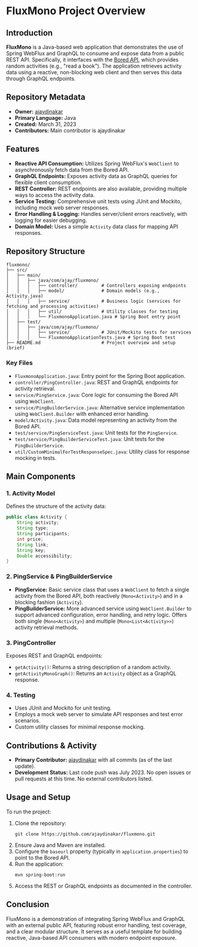 
# FluxMono Project Overview

## Introduction

**FluxMono** is a Java-based web application that demonstrates the use of Spring WebFlux and GraphQL to consume and expose data from a public REST API. Specifically, it interfaces with the [Bored API](https://www.boredapi.com/api/activity), which provides random activities (e.g., "read a book"). The application retrieves activity data using a reactive, non-blocking web client and then serves this data through GraphQL endpoints.

## Repository Metadata
- **Owner:** [ajaydinakar](https://github.com/ajaydinakar)
- **Primary Language:** Java
- **Created:** March 31, 2023
- **Contributors:** Main contributor is ajaydinakar

## Features

- **Reactive API Consumption:** Utilizes Spring WebFlux's `WebClient` to asynchronously fetch data from the Bored API.
- **GraphQL Endpoints:** Exposes activity data as GraphQL queries for flexible client consumption.
- **REST Controller:** REST endpoints are also available, providing multiple ways to access the activity data.
- **Service Testing:** Comprehensive unit tests using JUnit and Mockito, including mock web server responses.
- **Error Handling & Logging:** Handles server/client errors reactively, with logging for easier debugging.
- **Domain Model:** Uses a simple `Activity` data class for mapping API responses.

## Repository Structure

```
fluxmono/
├── src/
│   ├── main/
│   │   ├── java/com/ajay/fluxmono/
│   │   │   ├── controller/         # Controllers exposing endpoints
│   │   │   ├── model/              # Domain models (e.g., Activity.java)
│   │   │   ├── service/            # Business logic (services for fetching and processing activities)
│   │   │   ├── util/               # Utility classes for testing
│   │   │   └── FluxmonoApplication.java # Spring Boot entry point
│   ├── test/
│   │   ├── java/com/ajay/fluxmono/
│   │   │   ├── service/            # JUnit/Mockito tests for services
│   │   │   └── FluxmonoApplicationTests.java # Spring Boot test
├── README.md                       # Project overview and setup (brief)
```

### Key Files

- `FluxmonoApplication.java`: Entry point for the Spring Boot application.
- `controller/PingController.java`: REST and GraphQL endpoints for activity retrieval.
- `service/PingService.java`: Core logic for consuming the Bored API using `WebClient`.
- `service/PingBuilderService.java`: Alternative service implementation using `WebClient.Builder` with enhanced error handling.
- `model/Activity.java`: Data model representing an activity from the Bored API.
- `test/service/PingServiceTest.java`: Unit tests for the `PingService`.
- `test/service/PingBuilderServiceTest.java`: Unit tests for the `PingBuilderService`.
- `util/CustomMinimalForTestResponseSpec.java`: Utility class for response mocking in tests.

## Main Components

### 1. Activity Model

Defines the structure of the activity data:

```java
public class Activity {
    String activity;
    String type;
    String participants;
    int price;
    String link;
    String key;
    Double accessibility;
}
```

### 2. PingService & PingBuilderService

- **PingService:** Basic service class that uses a `WebClient` to fetch a single activity from the Bored API, both reactively (`Mono<Activity>`) and in a blocking fashion (`Activity`).
- **PingBuilderService:** More advanced service using `WebClient.Builder` to support advanced configuration, error handling, and retry logic. Offers both single (`Mono<Activity>`) and multiple (`Mono<List<Activity>>`) activity retrieval methods.

### 3. PingController

Exposes REST and GraphQL endpoints:
- `getActivity()`: Returns a string description of a random activity.
- `getActivityMonoGraph()`: Returns an `Activity` object as a GraphQL response.

### 4. Testing

- Uses JUnit and Mockito for unit testing.
- Employs a mock web server to simulate API responses and test error scenarios.
- Custom utility classes for minimal response mocking.

## Contributions & Activity

- **Primary Contributor:** [ajaydinakar](https://github.com/ajaydinakar) with all commits (as of the last update).
- **Development Status:** Last code push was July 2023. No open issues or pull requests at this time. No external contributors listed.

## Usage and Setup

To run the project:
1. Clone the repository:
   ```
   git clone https://github.com/ajaydinakar/fluxmono.git
   ```
2. Ensure Java and Maven are installed.
3. Configure the `baseurl` property (typically in `application.properties`) to point to the Bored API.
4. Run the application:
   ```
   mvn spring-boot:run
   ```
5. Access the REST or GraphQL endpoints as documented in the controller.

## Conclusion

FluxMono is a demonstration of integrating Spring WebFlux and GraphQL with an external public API, featuring robust error handling, test coverage, and a clear modular structure. It serves as a useful template for building reactive, Java-based API consumers with modern endpoint exposure.

